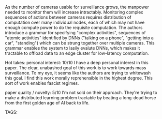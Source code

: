 As the number of cameras usable for surveillance grows, the manpower needed to monitor them will increase intractably. Monitoring complex sequences of actions between cameras requires distribution of computation over many individual nodes, each of which may not have enough compute power to do the requisite computation. The authors introduce a grammar for specifying "complex activities", sequences of "atomic activities" identified by DNNs ("talking on a phone", "getting into a car", "standing") which can be strung together over multiple cameras. This grammar enables the system to lasily evalute DNNs, which makes it tractable to offload data to an edge cluster for low-latency computation.

Hot takes:
personal interest: 10/10
I have a deep personal interest in this paper. The clear, unabashed goal of this work is to work towards mass surveillance. To my eye, it seems like the authors are trying to whitewash this goal. I find this work morally reprehensible in the highest degree. This sort of work enables fascist regimes.

paper quality / novelty: 5/10
I'm not sold on their approach. They're trying to make a distributed learning problem tractable by beating a long-dead horse from the first golden age of AI back to life.

TAGS: